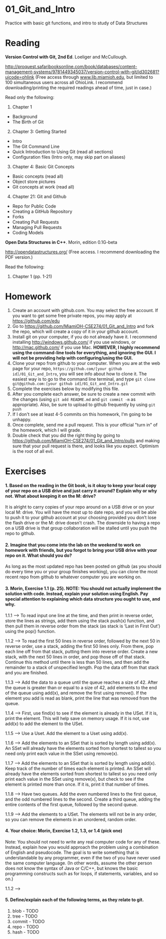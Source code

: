 01_Git_and_Intro
================

Practice with basic git functions, and intro to study of Data Structures

Reading
=======

**Version Control with Git, 2nd Ed**. Loeliger and McCullough. 

http://proquest.safaribooksonline.com/book/databases/content-management-systems/9781449345037/version-control-with-git/id302681?uicode=ohlink (Free access through www.lib.miamioh.edu, but limited to 100 simultaneous users across all OhioLink. I recommend downloading/printing the required readings ahead of time, just in case.)

Read only the following:

1. Chapter 1
  * Background
  * The Birth of Git
2. Chapter 3: Getting Started
  * Intro
  * The Git Command Line
  * Quick Introduction to Using Git (read all sections)
  * Configuration files (Intro only, may skip part on aliases)
3. Chapter 4: Basic Git Concepts
  * Basic concepts (read all)
  * Object store pictures
  * Git concepts at work (read all)
4. Chapter 21: Git and Github
  * Repo for Public Code
  * Creating a GitHub Repository
  * Forks
  * Creating Pull Requests
  * Managing Pull Requests
  * Coding Models

**Open Data Structures in C++**. Morin, edition 0.1G-beta

http://opendatastructures.org/ (Free access. I recommend downloading the PDF version.)

Read the following:

1. Chapter 1 (pp. 1-21)

Homework
========

1. Create an account with github.com. You may select the free account. If you want to get some free private repos, you may apply at https://github.com/edu
2. Go to https://github.com/MiamiOH-CSE274/01_Git_and_Intro and fork the repo, which will create a copy of it in your github account.
3. Install git on your computer, if you do not already have it. I recommend installing http://windows.github.com/ if you use windows, or http://mac.github.com/ if you use Mac. **HOWEVER, I highly recommend using the command-line tools for everything, and ignoring the GUI. I will not be providing help with configuring/using the GUI.**
4. Clone your repo from github to your computer. When you are at the web page for your repo, `https://github.com/[your github id]/01_Git_and_Intro`, you will see info about how to clone it. The easiest way is to go to the command line terminal, and type `git clone git@github.com:[your github id]/01_Git_and_Intro.git`
6. Complete the exercises below by modifying this file.
7. After you complete each answer, be sure to create a new commit with the changes (using `git add README.md` and `git commit -m` as appropriate). Also, be sure to upload to github frequently by using `git push`
8. If I don't see at least 4-5 commits on this homework, I'm going to be unhappy.
9. Once complete, send me a pull request. This is your official "turn in" of the homework, which I will grade.
10. Double check that you did the right thing by going to https://github.com/MiamiOH-CSE274/01_Git_and_Intro/pulls and making sure that your pull request is there, and looks like you expect. Optimism is the root of all evil.

Exercises
=========

#### 1. Based on the reading in the Git book, is it okay to keep your local copy of your repo on a USB drive and just carry it around? Explain why or why not. What about keeping it on the M: drive?

It is alright to carry copies of your repo around on a USB drive or on your local M: drive.  You will have the most up to date repo, and you will be able to push it to your github account at your choosing provided you don’t lose the flash drive or the M: drive doesn’t crash.  The downside to having a repo on a USB drive is that group collaboration will be stalled until you push the repo to github.

#### 2. Imagine that you come into the lab on the weekend to work on homework with friends, but you forgot to bring your USB drive with your repo on it. What should you do?

As long as the most updated repo has been posted on github (as you should do every time you or your group finishes working), you can clone the most recent repo from github to whatever computer you are working on.

#### 3. Morin, Exercise 1.1 (p. 25). NOTE: You should not actually implement the solution with code. Instead, explain your solution using English. Pay special attention to explaining which data structure you ought to use, and why.

1.1.1 —> To read input one line at the time, and then print in reverse order, store the lines as strings, add them using the stack push(x) function, and then pull them in reverse order from the stack (as stack is ‘Last in First Out’) using the pop() function.

1.1.2 —> To read the first 50 lines in reverse order, followed by the next 50 in reverse order, use a stack, adding the first 50 lines only.  From there, pop each line off from that stack, putting them into reverse order.  Create a new stack, with the next 50 lines in order, and pop those off of that stack.  Continue this method until there is less than 50 lines, and then add the remainder to a stack of unspecified length.  Pop the data off from that stack and you are finished.

1.1.3 —> Add the data to a queue until the queue reaches a size of 42.  After the queue is greater than or equal to a size of 42, add elements to the end of the queue using add(x), and remove the first using remove().  If the element you add is read as blank, print the line that was removed from the queue.

1.1.4 —> First, use find(x) to see if the element is already in the USet.  If it is, print the element.  This will help save on memory usage.  If it is not, use add(x) to add the element to the USet.

1.1.5 —> Use a Uset.  Add the element to a Uset using add(x).

1.1.6 —> Add the elements to an SSet that is sorted by length using add(x).  An SSet will already have the elements sorted from shortest to tallest so you need only print each value in the SSet using remove(x).

1.1.7 —> Add the elements to an SSet that is sorted by length using add(x).  Keep track of the number of times each element is printed.  An SSet will already have the elements sorted from shortest to tallest so you need only print each value in the SSet using remove(x), but check to see if the element is printed more than once.  If it is, print it that number of times.

1.1.8 —> Have two queues.  Add the even numbered lines to the first queue, and the odd numbered lines to the second.  Create a third queue, adding the entire contents of the first queue, followed by the second queue.

1.1.9 —> Add the elements to a USet.  The elements will not be in any order, so you can remove the elements in an unordered, random order.

#### 4. Your choice: Morin, Exercise 1.2, 1.3, or 1.4 (pick one)

Note: You should not need to write any real computer code for any of these. Instead, explain how you would approach the problem using a combination of English and pseudocode. The goal is to write something that is understandable by any programmer, even if the two of you have never used the same computer language. (In other words, assume the other person does not know the syntax of Java or C/C++, but knows the basic programming constructs such as for loops, if statements, variables, and so on.)

1.1.2 —>

#### 5. Define/explain each of the following terms, as they relate to git.

1. blob - TODO
2. tree - TODO
3. commit - TODO
4. repo - TODO
5. hash - TODO
